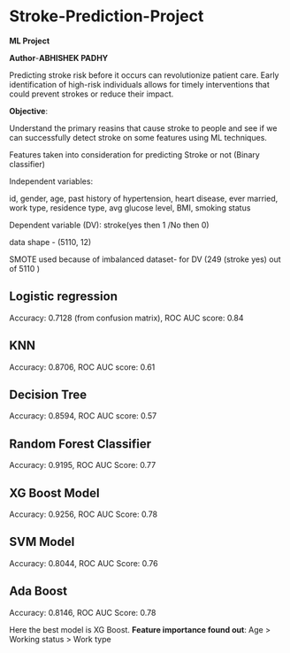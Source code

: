 # Stroke-Prediction-Project

**ML Project**

**Author**-**ABHISHEK PADHY**

Predicting stroke risk before it occurs can revolutionize patient care. Early identification of high-risk individuals allows for timely interventions that could prevent strokes or reduce their impact.

**Objective**: 

Understand the primary reasins that cause stroke to people and see if we can successfully detect stroke on some features using ML techniques.

Features taken into consideration for predicting Stroke or not (Binary classifier)

Independent variables:

id, gender, age, past history of hypertension, heart disease, ever married, work type, residence type, avg glucose level, BMI, smoking status

Dependent variable (DV): stroke(yes then 1 /No then 0)

data shape - (5110, 12)

SMOTE used because of imbalanced dataset- for DV (249 (stroke yes) out of 5110 ) 

## Logistic regression

Accuracy: 0.7128 (from confusion matrix), 
ROC AUC score: 0.84

## KNN 

Accuracy: 0.8706, 
ROC AUC score: 0.61

## Decision Tree

Accuracy: 0.8594, 
ROC AUC score: 0.57

## Random Forest Classifier

Accuracy: 0.9195, 
ROC AUC Score: 0.77

## XG Boost Model

Accuracy: 0.9256, 
ROC AUC Score: 0.78

## SVM Model

Accuracy: 0.8044, 
ROC AUC Score: 0.76

## Ada Boost 

Accuracy: 0.8146, 
ROC AUC Score: 0.78

Here the best model is XG Boost. 
**Feature importance found out**: Age > Working status > Work type
